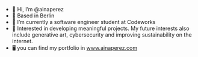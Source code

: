 - 👋 Hi, I’m @ainaperez
- 📍 Based in Berlin
- 🌱 I’m currently a software engineer student at Codeworks
- 👀 Interested in developing meaningful projects. My future interests also include generative art, cybersecurity and improving sustainability on the internet.
- 🖥 you can find my portfolio in www.ainaperez.com 

<!---
ainaperez/ainaperez is a ✨ special ✨ repository because its `README.md` (this file) appears on your GitHub profile.
You can click the Preview link to take a look at your changes.
--->

